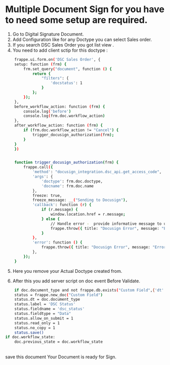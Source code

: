 # Multiple Document Sign for you have to need some setup are required.

1. Go to Digital Signature Document.
2. Add Configuration like for any Doctype you can select Sales order.
3. If you search DSC Sales Order you got list view .
4. You need to add client sctip for this doctype :
```bash
    frappe.ui.form.on('DSC Sales Order', {
	setup: function (frm) {
		frm.set_query("document", function () {
			return {
				"filters": {
					'docstatus': 1
				}
			};
		});
	},
	before_workflow_action: function (frm) {
		console.log('before')
		console.log(frm.doc.workflow_action)
	},
	after_workflow_action: function (frm) {
		if (frm.doc.workflow_action != "Cancel") {
			trigger_docusign_authorization(frm);
		}
	}
    })


    function trigger_docusign_authorization(frm) {
        frappe.call({
            'method': "docusign_integration.dsc_api.get_access_code",
            'args': {
                'doctype': frm.doc.doctype,
                'docname': frm.doc.name
            },
            freeze: true,
            freeze_message: __("Sending to Docusign"),
            'callback': function (r) {
                if (r.message) {
                    window.location.href = r.message;
                } else {
                    // Handle error -  provide informative message to user
                    frappe.throw({ title: "Docusign Error", message: "Error initiating Docusign signing." });
                }
            },
            'error': function () {
                frappe.throw({ title: "Docusign Error", message: "Error communicating with Docusign." });
            },
        });
    }

```


5. Here you remove your Actual Doctype created from.

6. After this you add server script on doc event Before Validate.
```bash
    if doc.document_type and not frappe.db.exists("Custom Field",{'dt':doc.document_type,'fieldname':'dsc_status'}):
	status = frappe.new_doc("Custom Field")
	status.dt = doc.document_type
	status.label = 'DSC Status'
	status.fieldname = 'dsc_status'
	status.fieldtype = "Data"
	status.allow_on_submit = 1
	status.read_only = 1
	status.no_copy = 1 
	status.save()
if doc.workflow_state:
	doc.previous_state = doc.workflow_state

```

<br>
save this document Your Document is ready for Sign.





